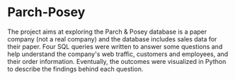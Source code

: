 # Parch-Posey
The project aims at exploring the Parch & Posey database is a paper company (not a real company) and the database includes sales data for their paper. Four SQL queries were written to answer some questions and help understand the company's web traffic, customers and employees, and their order information. Eventually, the outcomes were visualized in Python to describe the findings behind each question. 
